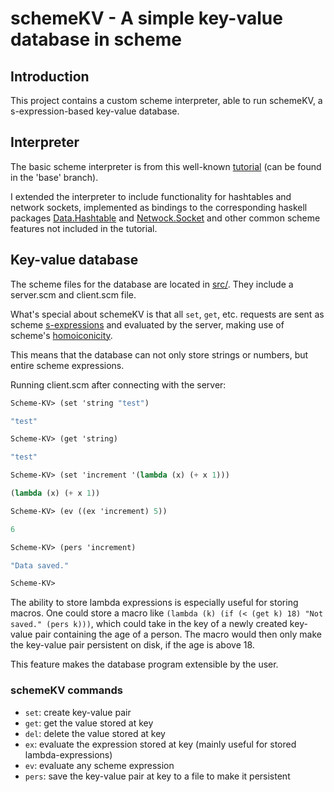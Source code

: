 # schemeKV - A simple key-value database in scheme

## Introduction
This project contains a custom scheme interpreter, able to run schemeKV, a s-expression-based key-value database.

## Interpreter
The basic scheme interpreter is from this well-known [tutorial](https://en.wikibooks.org/wiki/Write_Yourself_a_Scheme_in_48_Hours/) (can be found in the 'base' branch).

I extended the interpreter to include functionality for hashtables and network sockets, implemented as bindings to the
corresponding haskell packages [Data.Hashtable](https://hackage.haskell.org/package/hashtables) and [Netwock.Socket](https://hackage.haskell.org/package/network)
and other common scheme features not included in the tutorial.

## Key-value database
The scheme files for the database are located in [src/](src/).
They include a server.scm and client.scm file.

What's special about schemeKV is that all `set`, `get`, etc. requests are sent as scheme [s-expressions](https://en.wikipedia.org/wiki/S-expression)
and evaluated by the server, making use of scheme's [homoiconicity](https://en.wikipedia.org/wiki/Homoiconicity).

This means that the database can not only store strings or numbers, but entire scheme expressions.

Running client.scm after connecting with the server:
```scm
Scheme-KV> (set 'string "test")

"test"

Scheme-KV> (get 'string)

"test"

Scheme-KV> (set 'increment '(lambda (x) (+ x 1)))

(lambda (x) (+ x 1))

Scheme-KV> (ev ((ex 'increment) 5))

6

Scheme-KV> (pers 'increment)

"Data saved."

Scheme-KV> 
```

The ability to store lambda expressions is especially useful for storing macros.
One could store a macro like `(lambda (k) (if (< (get k) 18) "Not saved." (pers k)))`,
which could take in the key of a newly created key-value pair containing the age of a person.
The macro would then only make the key-value pair persistent on disk, if the age is above 18.

This feature makes the database program extensible by the user.

### schemeKV commands
- `set`: create key-value pair
- `get`: get the value stored at key
- `del`: delete the value stored at key
- `ex`: evaluate the expression stored at key (mainly useful for stored lambda-expressions)
- `ev`: evaluate any scheme expression
- `pers`: save the key-value pair at key to a file to make it persistent
